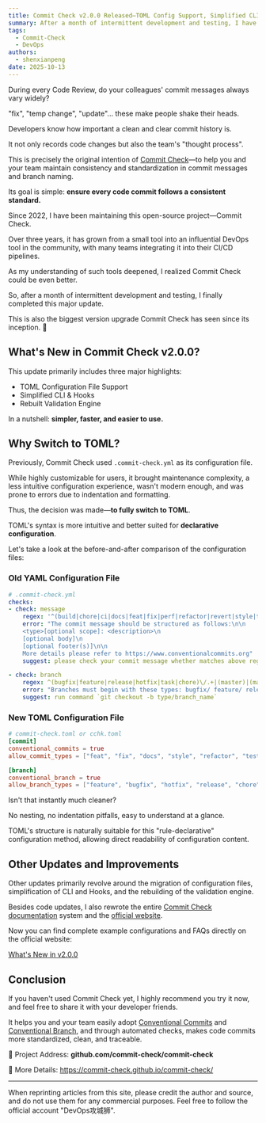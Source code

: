 ```yaml
---
title: Commit Check v2.0.0 Released—TOML Config Support, Simplified CLI & Hooks, Rebuilt Validation Engine!
summary: After a month of intermittent development and testing, I have finally completed this major update. This is the biggest update Commit Check has received since its inception.
tags:
  - Commit-Check
  - DevOps
authors:
  - shenxianpeng
date: 2025-10-13
---
```


During every Code Review, do your colleagues' commit messages always vary widely?

"fix", "temp change", "update"... these make people shake their heads.

Developers know how important a clean and clear commit history is.

It not only records code changes but also the team's "thought process".

This is precisely the original intention of [Commit Check](https://github.com/commit-check)—to help you and your team maintain consistency and standardization in commit messages and branch naming.

Its goal is simple: **ensure every code commit follows a consistent standard.**

Since 2022, I have been maintaining this open-source project—Commit Check.

Over three years, it has grown from a small tool into an influential DevOps tool in the community, with many teams integrating it into their CI/CD pipelines.

As my understanding of such tools deepened, I realized Commit Check could be even better.

So, after a month of intermittent development and testing, I finally completed this major update.

This is also the biggest version upgrade Commit Check has seen since its inception. 🎉

## What's New in Commit Check v2.0.0?

This update primarily includes three major highlights:

*   TOML Configuration File Support
*   Simplified CLI & Hooks
*   Rebuilt Validation Engine

In a nutshell: **simpler, faster, and easier to use.**

## Why Switch to TOML?

Previously, Commit Check used `.commit-check.yml` as its configuration file.

While highly customizable for users, it brought maintenance complexity, a less intuitive configuration experience, wasn't modern enough, and was prone to errors due to indentation and formatting.

Thus, the decision was made—**to fully switch to TOML**.

TOML's syntax is more intuitive and better suited for **declarative configuration**.

Let's take a look at the before-and-after comparison of the configuration files:

### Old YAML Configuration File

```yaml
# .commit-check.yml
checks:
- check: message
    regex: '^(build|chore|ci|docs|feat|fix|perf|refactor|revert|style|test){1}(\([\w\-\.]+\))?(!)?: ([\w ])+([\s\S]*)|(Merge).*|(fixup!.*)'
    error: "The commit message should be structured as follows:\n\n
    <type>[optional scope]: <description>\n
    [optional body]\n
    [optional footer(s)]\n\n
    More details please refer to https://www.conventionalcommits.org"
    suggest: please check your commit message whether matches above regex

- check: branch
    regex: ^(bugfix|feature|release|hotfix|task|chore)\/.+|(master)|(main)|(HEAD)|(PR-.+)
    error: "Branches must begin with these types: bugfix/ feature/ release/ hotfix/ task/ chore/"
    suggest: run command `git checkout -b type/branch_name`
```

### New TOML Configuration File

```toml
# commit-check.toml or cchk.toml
[commit]
conventional_commits = true
allow_commit_types = ["feat", "fix", "docs", "style", "refactor", "test", "chore", "ci"]

[branch]
conventional_branch = true
allow_branch_types = ["feature", "bugfix", "hotfix", "release", "chore", "feat", "fix"]
```

Isn't that instantly much cleaner?

No nesting, no indentation pitfalls, easy to understand at a glance.

TOML's structure is naturally suitable for this "rule-declarative" configuration method, allowing direct readability of configuration content.

## Other Updates and Improvements

Other updates primarily revolve around the migration of configuration files, simplification of CLI and Hooks, and the rebuilding of the validation engine.

Besides code updates, I also rewrote the entire [Commit Check documentation](https://commit-check.github.io/commit-check/) system and the [official website](https://commit-check.github.io).

Now you can find complete example configurations and FAQs directly on the official website:

[What's New in v2.0.0](https://commit-check.github.io/commit-check/what-is-new.html)

## Conclusion

If you haven't used Commit Check yet, I highly recommend you try it now, and feel free to share it with your developer friends.

It helps you and your team easily adopt [Conventional Commits](https://www.conventionalcommits.org) and [Conventional Branch](https://conventional-branch.github.io), and through automated checks, makes code commits more standardized, clean, and traceable.

📍 Project Address: **github.com/commit-check/commit-check**

📄 More Details: https://commit-check.github.io/commit-check/

---

When reprinting articles from this site, please credit the author and source, and do not use them for any commercial purposes. Feel free to follow the official account "DevOps攻城狮".